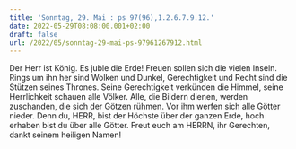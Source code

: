 ```yaml
---
title: 'Sonntag, 29. Mai : ps 97(96),1.2.6.7.9.12.'
date: 2022-05-29T08:08:00.001+02:00
draft: false
url: /2022/05/sonntag-29-mai-ps-97961267912.html
---
```


Der Herr ist König. Es juble die Erde! Freuen sollen sich die vielen Inseln. Rings um ihn her sind Wolken und Dunkel, Gerechtigkeit und Recht sind die Stützen seines Thrones. Seine Gerechtigkeit verkünden die Himmel, seine Herrlichkeit schauen alle Völker. Alle, die Bildern dienen, werden zuschanden, die sich der Götzen rühmen. Vor ihm werfen sich alle Götter nieder. Denn du, HERR, bist der Höchste über der ganzen Erde, hoch erhaben bist du über alle Götter. Freut euch am HERRN, ihr Gerechten, dankt seinem heiligen Namen!